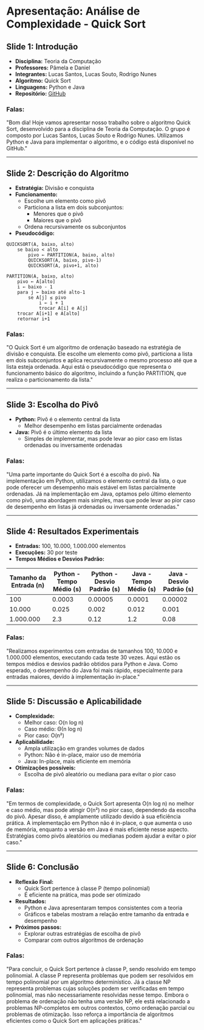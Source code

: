 # Apresentação: Análise de Complexidade - Quick Sort

## Slide 1: Introdução
- **Disciplina:** Teoria da Computação
- **Professores:** Pâmela e Daniel
- **Integrantes:** Lucas Santos, Lucas Souto, Rodrigo Nunes
- **Algoritmo:** Quick Sort
- **Linguagens:** Python e Java
- **Repositório:** [GitHub](https://github.com/rodrigonuness/quicksort-complexidade)

### Falas:
"Bom dia! Hoje vamos apresentar nosso trabalho sobre o algoritmo Quick Sort, desenvolvido para a disciplina de Teoria da Computação. O grupo é composto por Lucas Santos, Lucas Souto e Rodrigo Nunes. Utilizamos Python e Java para implementar o algoritmo, e o código está disponível no GitHub."

---

## Slide 2: Descrição do Algoritmo
- **Estratégia:** Divisão e conquista
- **Funcionamento:**
  - Escolhe um elemento como pivô
  - Particiona a lista em dois subconjuntos:
    - Menores que o pivô
    - Maiores que o pivô
  - Ordena recursivamente os subconjuntos
- **Pseudocódigo:**
```plaintext
QUICKSORT(A, baixo, alto)
    se baixo < alto
        pivo ← PARTITION(A, baixo, alto)
        QUICKSORT(A, baixo, pivo-1)
        QUICKSORT(A, pivo+1, alto)

PARTITION(A, baixo, alto)
    pivo ← A[alto]
    i ← baixo - 1
    para j ← baixo até alto-1
        se A[j] ≤ pivo
            i ← i + 1
            trocar A[i] e A[j]
    trocar A[i+1] e A[alto]
    retornar i+1
```

### Falas:
"O Quick Sort é um algoritmo de ordenação baseado na estratégia de divisão e conquista. Ele escolhe um elemento como pivô, particiona a lista em dois subconjuntos e aplica recursivamente o mesmo processo até que a lista esteja ordenada. Aqui está o pseudocódigo que representa o funcionamento básico do algoritmo, incluindo a função PARTITION, que realiza o particionamento da lista."

---

## Slide 3: Escolha do Pivô
- **Python:** Pivô é o elemento central da lista
  - Melhor desempenho em listas parcialmente ordenadas
- **Java:** Pivô é o último elemento da lista
  - Simples de implementar, mas pode levar ao pior caso em listas ordenadas ou inversamente ordenadas

### Falas:
"Uma parte importante do Quick Sort é a escolha do pivô. Na implementação em Python, utilizamos o elemento central da lista, o que pode oferecer um desempenho mais estável em listas parcialmente ordenadas. Já na implementação em Java, optamos pelo último elemento como pivô, uma abordagem mais simples, mas que pode levar ao pior caso de desempenho em listas já ordenadas ou inversamente ordenadas."

---

## Slide 4: Resultados Experimentais
- **Entradas:** 100, 10.000, 1.000.000 elementos
- **Execuções:** 30 por teste
- **Tempos Médios e Desvios Padrão:**

| Tamanho da Entrada (n) | Python - Tempo Médio (s) | Python - Desvio Padrão (s) | Java - Tempo Médio (s) | Java - Desvio Padrão (s) |
|-------------------------|--------------------------|----------------------------|-------------------------|--------------------------|
| 100                     | 0.0003                  | 0.00005                    | 0.0001                 | 0.00002                  |
| 10.000                  | 0.025                   | 0.002                      | 0.012                  | 0.001                    |
| 1.000.000               | 2.3                     | 0.12                       | 1.2                    | 0.08                     |

### Falas:
"Realizamos experimentos com entradas de tamanhos 100, 10.000 e 1.000.000 elementos, executando cada teste 30 vezes. Aqui estão os tempos médios e desvios padrão obtidos para Python e Java. Como esperado, o desempenho do Java foi mais rápido, especialmente para entradas maiores, devido à implementação in-place."

---

## Slide 5: Discussão e Aplicabilidade
- **Complexidade:**
  - Melhor caso: O(n log n)
  - Caso médio: Θ(n log n)
  - Pior caso: O(n²)
- **Aplicabilidade:**
  - Ampla utilização em grandes volumes de dados
  - Python: Não é in-place, maior uso de memória
  - Java: In-place, mais eficiente em memória
- **Otimizações possíveis:**
  - Escolha de pivô aleatório ou mediana para evitar o pior caso

### Falas:
"Em termos de complexidade, o Quick Sort apresenta O(n log n) no melhor e caso médio, mas pode atingir O(n²) no pior caso, dependendo da escolha do pivô. Apesar disso, é amplamente utilizado devido à sua eficiência prática. A implementação em Python não é in-place, o que aumenta o uso de memória, enquanto a versão em Java é mais eficiente nesse aspecto. Estratégias como pivôs aleatórios ou medianas podem ajudar a evitar o pior caso."

---

## Slide 6: Conclusão
- **Reflexão Final:**
  - Quick Sort pertence à classe P (tempo polinomial)
  - É eficiente na prática, mas pode ser otimizado
- **Resultados:**
  - Python e Java apresentaram tempos consistentes com a teoria
  - Gráficos e tabelas mostram a relação entre tamanho da entrada e desempenho
- **Próximos passos:**
  - Explorar outras estratégias de escolha de pivô
  - Comparar com outros algoritmos de ordenação

### Falas:
"Para concluir, o Quick Sort pertence à classe P, sendo resolvido em tempo polinomial. A classe P representa problemas que podem ser resolvidos em tempo polinomial por um algoritmo determinístico. Já a classe NP representa problemas cujas soluções podem ser verificadas em tempo polinomial, mas não necessariamente resolvidas nesse tempo. Embora o problema de ordenação não tenha uma versão NP, ele está relacionado a problemas NP-completos em outros contextos, como ordenação parcial ou problemas de otimização. Isso reforça a importância de algoritmos eficientes como o Quick Sort em aplicações práticas."

